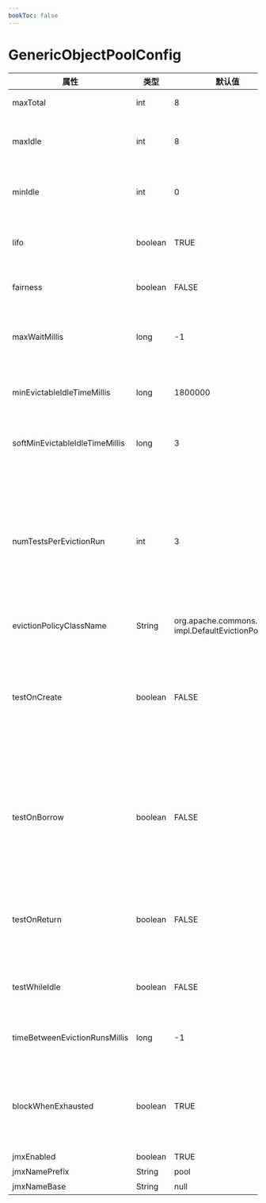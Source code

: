 ```yaml
---
bookToc: false
---
```




# GenericObjectPoolConfig



| 属性                           | 类型    | 默认值                                               | 作用                                                         |
| ------------------------------ | ------- | ---------------------------------------------------- | ------------------------------------------------------------ |
| maxTotal                       | int     | 8                                                    | 池中最多可用的实例个数                                       |
| maxIdle                        | int     | 8                                                    | 池中最多可容纳的实例（instances）个数                        |
| minIdle                        | int     | 0                                                    | 池中最少需要容纳的实例（instances）个数                      |
| lifo                           | boolean | TRUE                                                 | 池中实例的操作是否按照LIFO（后进先出）的原则                 |
| fairness                       | boolean | FALSE                                                | 租借池化对象的客户端按照FIFO进行                             |
| maxWaitMillis                  | long    | -1                                                   | 调用borrowObject方法时，需要等待的最长时间                   |
| minEvictableIdleTimeMillis     | long    | 1800000                                              | 池中对象处于空闲状态开始到被回收的最短时间                   |
| softMinEvictableIdleTimeMillis | long    | 3                                                    | 池中对象处于空闲状态开始到被回收的最短时间                   |
| numTestsPerEvictionRun         | int     | 3                                                    | 池中处于空闲状态的对象每次被检测是否回收时 最多只检测3个处于空闲状态的对象,比如该值设置为3,此时池中有5个闲置对象,那么每次只会检查前三个闲置对象 |
| evictionPolicyClassName        | String  | org.apache.commons.pool2. impl.DefaultEvictionPolicy | 回收策略                                                     |
| testOnCreate                   | boolean | FALSE                                                | 调用borrowObject方法时，依据此标识判断是否 需要对返回的结果进行校验，如果校验失败会删 除当前实例，并尝试再次获取 |
| testOnBorrow                   | boolean | FALSE                                                | 调用borrowObject方法时，依据此标识判断是否 需要对返回的结果进行校验，如果校验失败会 删除当前实例，并尝试再次获取 |
| testOnReturn                   | boolean | FALSE                                                | 调用returnObject方法时，依据此标识判断是否 需要对返回的结果进行校验 |
| testWhileIdle                  | boolean | FALSE                                                | 闲置实例校验标识，如果校验失败会删除当前实例                 |
| timeBetweenEvictionRunsMillis  | long    | -1                                                   | 闲置实例校验器启动的时间间隔，单位是毫秒                     |
| blockWhenExhausted             | boolean | TRUE                                                 | 当池中对象都被借出后，客户端来租借对象， 此时是否进行阻塞还是非阻塞，默认阻塞 |
| jmxEnabled                     | boolean | TRUE                                                 | 开启JMX开关                                                  |
| jmxNamePrefix                  | String  | pool                                                 | JMX前缀                                                      |
| jmxNameBase                    | String  | null                                                 | JMX根名字                                                    |

 